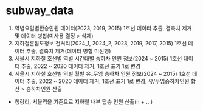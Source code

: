 # subway_data
1. 역별요일별환승인원 데이터(2023, 2019, 2015) 1호선 데이터 추출, 결측치 제거 및 데이터 병합(미사용 결정 > 삭제)
2. 지하철혼잡도정보 전처리(2024_1, 2024_2, 2023, 2019, 2017, 2015) 1호선 데이터 추출, 결측치 제거(데이터 병합 미진행)
3. 서울시 지하철 호선별 역별 시간대별 승하차 인원 정보(2024 ~ 2015) 1호선 데이터 추출, 2022 ~ 2020 데이터 제거, 1호선 표기 1로 변경
4. 서울시 지하철 호선별 역별 월별 유_무임 승하차 인원 정보(2024 ~ 2015) 1호선 데이터 추출, 2022 ~ 2020 데이터 제거, 1호선 표기 1로 변경, 유/무임승하차인원 합산 > 승하차인원 산출 
  - 청량리, 서울역을 기준으로 지하철 내부 탑승 인원 산출(n + ...)
